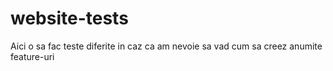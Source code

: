 # website-tests
Aici o sa fac teste diferite in caz ca am nevoie sa vad cum sa creez anumite feature-uri 
